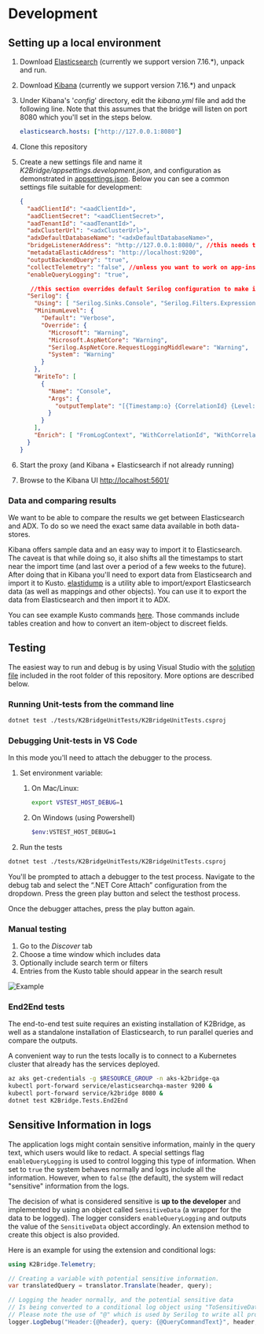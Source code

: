 # Development

## Setting up a local environment

1. Download [Elasticsearch](https://www.elastic.co/downloads/past-releases/elasticsearch-7-16-2) (currently we support version 7.16.*), unpack and run.
1. Download [Kibana](https://www.elastic.co/downloads/past-releases/kibana-7-16-2) (currently we support version 7.16.*) and unpack
1. Under Kibana's '*config*' directory, edit the *kibana.yml* file and add the following line. Note that this assumes that the bridge will listen on port 8080 which you'll set in the steps below.

    ```yaml
    elasticsearch.hosts: ["http://127.0.0.1:8080"]
    ```

1. Clone this repository
1. Create a new settings file and name it _K2Bridge/appsettings.development.json_, and configuration as demonstrated in [appsettings.json](../K2Bridge/appsettings.json). Below you can see a common settings file suitable for development:

    ```json
    {
      "aadClientId": "<aadClientId>",
      "aadClientSecret": "<aadClientSecret>",
      "aadTenantId": "<aadTenantId>",
      "adxClusterUrl": "<adxClusterUrl>",
      "adxDefaultDatabaseName": "<adxDefaultDatabaseName>",
      "bridgeListenerAddress": "http://127.0.0.1:8080/", //this needs to be identical to what kibana will connect to
      "metadataElasticAddress": "http://localhost:9200",
      "outputBackendQuery": "true",
      "collectTelemetry": "false", //unless you want to work on app-insights
      "enableQueryLogging": "true",

       //this section overrides default Serilog configuration to make it easier to develop and see logs.
      "Serilog": {
        "Using": [ "Serilog.Sinks.Console", "Serilog.Filters.Expressions" ],
        "MinimumLevel": {
          "Default": "Verbose",
          "Override": {
            "Microsoft": "Warning",
            "Microsoft.AspNetCore": "Warning",
            "Serilog.AspNetCore.RequestLoggingMiddleware": "Warning",
            "System": "Warning"
          }
        },
        "WriteTo": [
          {
            "Name": "Console",
            "Args": {
              "outputTemplate": "[{Timestamp:o} {CorrelationId} {Level:u3} {SourceContext}] {Message:lj}{NewLine}{Exception}"
            }
          }
        ],
        "Enrich": [ "FromLogContext", "WithCorrelationId", "WithCorrelationIdHeader" ]
      }
    }
    ```

1. Start the proxy (and Kibana + Elasticsearch if not already running)
1. Browse to the Kibana UI [http://localhost:5601/](http://localhost:5601/)

### Data and comparing results

We want to be able to compare the results we get between Elasticsearch and ADX. To do so we need the exact same data available in both data-stores.

Kibana offers sample data and an easy way to import it to Elasticsearch. The caveat is that while doing so, it also shifts all the timestamps to start near the import time (and last over a period of a few weeks to the future).
After doing that in Kibana you'll need to export data from Elasticsearch and import it to Kusto.
[elastidump](https://github.com/taskrabbit/elasticsearch-dump) is a utility able to import/export Elasticsearch data (as well as mappings and other objects). You can use it to export the data from Elasticsearch and then import it to ADX.

You can see example Kusto commands [here](tables.kql). Those commands include tables creation and how to convert an item-object to discreet fields.

## Testing

The easiest way to run and debug is by using Visual Studio with the [solution file](../K2Bridge.sln) included in the root folder of this repository.
More options are described below.

### Running Unit-tests from the command line

```sh
dotnet test ./tests/K2BridgeUnitTests/K2BridgeUnitTests.csproj
```

### Debugging Unit-tests in VS Code

In this mode you'll need to attach the debugger to the process.

1. Set environment variable:
    1. On Mac/Linux:

        ```sh
        export VSTEST_HOST_DEBUG=1
        ```

    1. On Windows (using Powershell)

        ```sh
        $env:VSTEST_HOST_DEBUG=1
        ```

1. Run the tests

```sh
dotnet test ./tests/K2BridgeUnitTests/K2BridgeUnitTests.csproj
```

You'll be prompted to attach a debugger to the test process.
Navigate to the debug tab and select the “.NET Core Attach” configuration from the dropdown.
Press the green play button and select the testhost process.

Once the debugger attaches, press the play button again.

### Manual testing

1. Go to the *Discover* tab
1. Choose a time window which includes data
1. Optionally include search term or filters
1. Entries from the Kusto table should appear in the search result

![Example](./images/search_example.png)

### End2End tests

The end-to-end test suite requires an existing installation of K2Bridge,
as well as a standalone installation of Elasticsearch,
to run parallel queries and compare the outputs.

A convenient way to run the tests locally is to connect to a Kubernetes
cluster that already has the services deployed.

```sh
az aks get-credentials -g $RESOURCE_GROUP -n aks-k2bridge-qa
kubectl port-forward service/elasticsearchqa-master 9200 &
kubectl port-forward service/k2bridge 8080 &
dotnet test K2Bridge.Tests.End2End
```

## Sensitive Information in logs

The application logs might contain sensitive information, mainly in the query text, which users would like to redact.
A special settings flag `enableQueryLogging` is used to control logging this type of information. When set to `true` the system behaves normally and logs include all the information.
However, when to `false` (the default), the system will redact "sensitive" information from the logs.

The decision of what is considered sensitive is **up to the developer** and implemented by using an object called `SensitiveData` (a wrapper for the data to be logged).
The logger considers `enableQueryLogging` and outputs the value of the `SensitiveData` object accordingly.
An extension method to create this object is also provided.

Here is an example for using the extension and conditional logs:

```C#
using K2Bridge.Telemetry;

// Creating a variable with potential sensitive information.
var translatedQuery = translator.Translate(header, query);

// Logging the header normally, and the potential sensitive data
// Is being converted to a conditional log object using "ToSensitiveData()"
// Please note the use of "@" which is used by Serilog to write all properties.
logger.LogDebug("Header:{@header}, query: {@QueryCommandText}", header, translatedQuery.QueryCommandText.ToSensitiveData());
```
